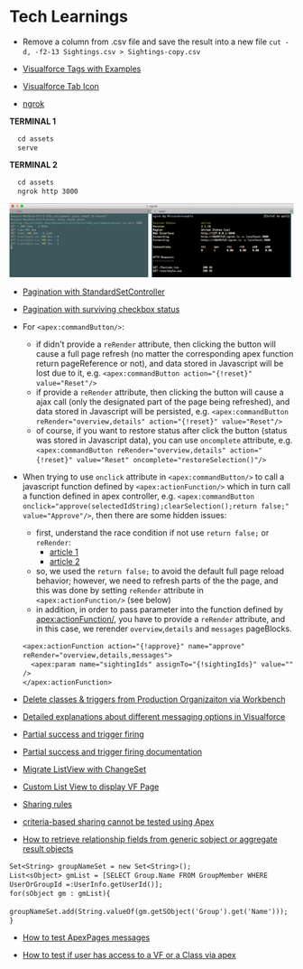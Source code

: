 # Tech Learnings

* Remove a column from .csv file and save the result into a new file `cut -d, -f2-13 Sightings.csv > Sightings-copy.csv`

* [Visualforce Tags with Examples](http://sfdcsrini.blogspot.com/2014/06/visualforce-form-tags-with-examples.html)

* [Visualforce Tab Icon](http://salesforce.stackexchange.com/questions/32026/how-to-display-sfdc-standard-icons-on-vf-page)

* [ngrok](https://ngrok.com/)

**TERMINAL 1**
```
  cd assets
  serve
```
**TERMINAL 2**
```
  cd assets
  ngrok http 3000
```
![1.png](/notes/imgs/1.png)

* [Pagination with StandardSetController](https://hisrinu.wordpress.com/2012/01/09/pagination-using-standardsetcontroller/)

* [Pagination with surviving checkbox status](http://stackoverflow.com/questions/14823107/how-to-find-out-which-checkboxes-have-been-selected-on-the-next-page-in-visualfo/14825189#14825189)

* For `<apex:commandButton/>`:
  * if didn't provide a `reRender` attribute, then clicking the button will cause a full page refresh (no matter the corresponding apex function return pageReference or not), and data stored in Javascript will be lost due to it, e.g. `<apex:commandButton action="{!reset}" value="Reset"/>`
  * if provide a `reRender` attribute, then clicking the button will cause a ajax call (only the designated part of the page being refreshed), and data stored in Javascript will be persisted, e.g. `<apex:commandButton reRender="overview,details" action="{!reset}" value="Reset"/>`
  * of course, if you want to restore status after click the button (status was stored in Javascript data), you can use `oncomplete` attribute, e.g. `<apex:commandButton reRender="overview,details" action="{!reset}" value="Reset" oncomplete="restoreSelection()"/>`

* When trying to use `onclick` attribute in `<apex:commandButton/>` to call a javascript function defined by `<apex:actionFunction/>` which in turn call a function defined in apex controller, e.g. `<apex:commandButton onclick="approve(selectedIdString);clearSelection();return false;" value="Approve"/>`, then there are some hidden issues:
  * first, understand the race condition if not use `return false;` or `reRender`:
    * [article 1](http://salesforce.stackexchange.com/questions/101431/race-condition-between-commandlink-and-actionfunction)
    * [article 2](http://stackoverflow.com/questions/11893895/apexactionfunction-and-database-update-unintended-page-refresh)
  * so, we used the `return false;` to avoid the default full page reload behavior; however, we need to refresh parts of the the page, and this was done by setting `reRender` attribute in `<apex:actionFunction/>` (see below)
  * in addition, in order to pass parameter into the function defined by <apex:actionFunction/>, you have to provide a `reRender` attribute, and in this case, we rerender `overview`,`details` and `messages` pageBlocks.
  ```
  <apex:actionFunction action="{!approve}" name="approve" reRender="overview,details,messages">
    <apex:param name="sightingIds" assignTo="{!sightingIds}" value="" />
  </apex:actionFunction>
  ```

* [Delete classes & triggers from Production Organizaiton via Workbench](http://www.salesforceben.com/way-to-delete-apex-classes-from-production/)

* [Detailed explanations about different messaging options in Visualforce](http://salesforce.stackexchange.com/questions/8139/difference-between-the-multiple-messaging-options-in-visualforce)

* [Partial success and trigger firing](http://cropredysfdc.com/2015/04/26/245/)
* [Partial success and trigger firing documentation](https://developer.salesforce.com/docs/atlas.en-us.apexcode.meta/apexcode/apex_dml_bulk_exceptions.htm)

* [Migrate ListView with ChangeSet](http://www.simplysfdc.com/2014/03/salesforce-list-view-not-visible-in.html)

* [Custom List View to display VF Page](http://salesforce.stackexchange.com/questions/32067/custom-list-view-to-display-vf-page)

* [Sharing rules](https://success.salesforce.com/answers?id=90630000000huVFAAY)

* [criteria-based sharing cannot be tested using Apex](http://salesforce.stackexchange.com/questions/124149/criteria-based-sharing-rule-in-apex-test-class)

* [How to retrieve relationship fields from generic sobject or aggregate result objects](https://developer.salesforce.com/forums/?id=906F00000009BKJIA2)
```
Set<String> groupNameSet = new Set<String>();
List<sObject> gmList = [SELECT Group.Name FROM GroupMember WHERE UserOrGroupId =:UserInfo.getUserId()];
for(sObject gm : gmList){
  groupNameSet.add(String.valueOf(gm.getSObject('Group').get('Name')));
}
```

* [How to test ApexPages messages](https://developer.salesforce.com/forums/?id=906F00000008yOqIAI)

* [How to test if user has access to a VF or a Class via apex](http://salesforce.stackexchange.com/questions/40683/how-do-i-find-out-if-a-user-has-access-to-a-visualforce-page-through-apex)
